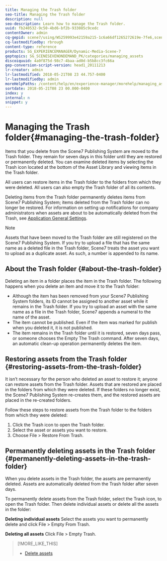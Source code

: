 ```yaml
---
title: Managing the Trash folder
seo-title: Managing the Trash folder
description: null
seo-description: Learn how to manage the Trash folder.
uuid: fb240532-9c50-4bd6-bf2b-933085c9cedc
contentOwner: admin
cq-gepid: scene7/using/WS259993e42159a215-1c6a66df1265272619e-7fe6,scene7/using/WS259993e42159a215-1c6a66df1265272619e-7fe5,scene7/using/WS259993e42159a215-1c6a66df1265272619e-7fe4,scene7/using/WS259993e42159a215-1c6a66df1265272619e-7fe3
cq-lastmodifiedby: rbrough
content-type: reference
products: SG_EXPERIENCEMANAGER/Dynamic-Media-Scene-7
geptopics: SG_SCENESEVENONDEMAND_PK/categories/managing_assets
discoiquuid: 4a0f875d-98c7-4baa-ad0d-b5b8cc3fc66a
gep-conversion-script-version: head1_20111213
lr-creator: admin
lr-lastmodified: 2018-05-21T08 23 44.757-0400
lr-lastmodifiedby: admin
moreHelpPaths: /content/help/en/experience-manager/morehelp/managing_assets;/content/help/en/experience-manager/morehelp/managing_assets
sortdate: 2018-05-21T08 23 00.000-0400
index: y
internal: n
snippet: y
---
```


# Managing the Trash folder{#managing-the-trash-folder}

Items that you delete from the Scene7 Publishing System are moved to the Trash folder. They remain for seven days in this folder until they are restored or permanently deleted. You can examine deleted items by selecting the Trash icon located at the bottom of the Asset Library and viewing items in the Trash folder.

All users can restore items in the Trash folder to the folders from which they were deleted. All users can also empty the Trash folder of all its contents.

Deleting items from the Trash folder permanently deletes items from Scene7 Publishing System; items deleted from the Trash folder can no longer be restored. For information on setting up notifications for company administrators when assets are about to be automatically deleted from the Trash, see [Application General Settings](application-setup.md#general_settings).

>[!NOTE]
>
>Assets that have been moved to the Trash folder are still registered on the Scene7 Publishing System. If you try to upload a file that has the same name as a deleted file in the Trash folder, Scene7 treats the asset you want to upload as a duplicate asset. As such, a number is appended to its name.

## About the Trash folder {#about-the-trash-folder}

Deleting an item in a folder places the item in the Trash folder. The following happens when you delete an item and move it to the Trash folder:

* Although the item has been removed from your Scene7 Publishing System folders, its ID cannot be assigned to another asset while it remains in the Trash folder. If you try to upload an asset with the same name as a file in the Trash folder, Scene7 appends a numeral to the name of the asset. 
* The item cannot be published. Even if the item was marked for publish when you deleted it, it is not published.
* The item remains in the Trash folder until it is restored, seven days pass, or someone chooses the Empty The Trash command. After seven days, an automatic clean-up operation permanently deletes the item.

## Restoring assets from the Trash folder {#restoring-assets-from-the-trash-folder}

It isn’t necessary for the person who deleted an asset to restore it; anyone can restore assets from the Trash folder. Assets that are restored are placed in the folders from which they were deleted. If these folders no longer exist, the Scene7 Publishing System re-creates them, and the restored assets are placed in the re-created folders.

Follow these steps to restore assets from the Trash folder to the folders from which they were deleted:

1. Click the Trash icon to open the Trash folder.
1. Select the asset or assets you want to restore.
1. Choose File &gt; Restore From Trash.

## Permanently deleting assets in the Trash folder {#permanently-deleting-assets-in-the-trash-folder}

When you delete assets in the Trash folder, the assets are permanently deleted. Assets are automatically deleted from the Trash folder after seven days.

To permanently delete assets from the Trash folder, select the Trash icon, to open the Trash folder. Then delete individual assets or delete all the assets in the folder:

**Deleting individual assets** Select the assets you want to permanently delete and click File > Empty From Trash.

**Deleting all assets** Click File > Empty Trash.

>[!MORE_LIKE_THIS]
>
>* [Delete assets](moving-renaming-deleting-assets.md#delete_assets)
